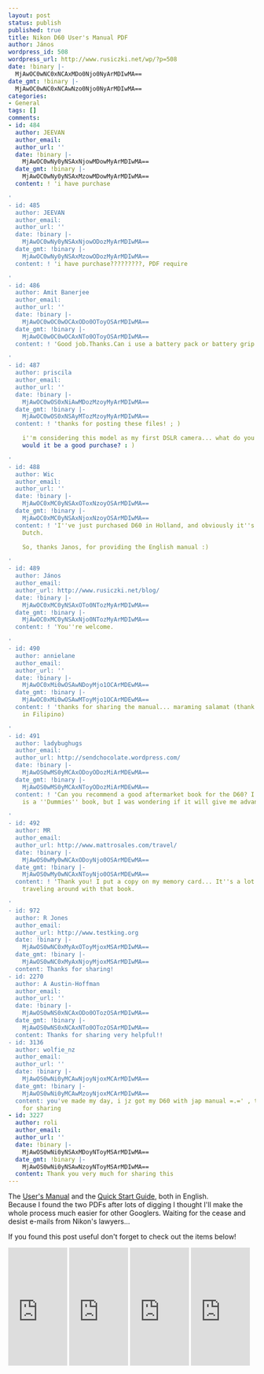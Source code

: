 ```yaml
---
layout: post
status: publish
published: true
title: Nikon D60 User's Manual PDF
author: János
wordpress_id: 508
wordpress_url: http://www.rusiczki.net/wp/?p=508
date: !binary |-
  MjAwOC0wNC0xNCAxMDo0Njo0NyArMDIwMA==
date_gmt: !binary |-
  MjAwOC0wNC0xNCAwNzo0Njo0NyArMDIwMA==
categories:
- General
tags: []
comments:
- id: 484
  author: JEEVAN
  author_email: 
  author_url: ''
  date: !binary |-
    MjAwOC0wNy0yNSAxNjowMDowMyArMDIwMA==
  date_gmt: !binary |-
    MjAwOC0wNy0yNSAxMzowMDowMyArMDIwMA==
  content: ! 'i have purchase

'
- id: 485
  author: JEEVAN
  author_email: 
  author_url: ''
  date: !binary |-
    MjAwOC0wNy0yNSAxNjowODozMyArMDIwMA==
  date_gmt: !binary |-
    MjAwOC0wNy0yNSAxMzowODozMyArMDIwMA==
  content: ! 'i have purchase?????????, PDF require

'
- id: 486
  author: Amit Banerjee
  author_email: 
  author_url: ''
  date: !binary |-
    MjAwOC0wOC0wOCAxODo0OToyOSArMDIwMA==
  date_gmt: !binary |-
    MjAwOC0wOC0wOCAxNTo0OToyOSArMDIwMA==
  content: ! 'Good job.Thanks.Can i use a battery pack or battery grip with D60?

'
- id: 487
  author: priscila
  author_email: 
  author_url: ''
  date: !binary |-
    MjAwOC0wOS0xNiAwMDozMzoyMyArMDIwMA==
  date_gmt: !binary |-
    MjAwOC0wOS0xNSAyMTozMzoyMyArMDIwMA==
  content: ! 'thanks for posting these files! ; )

    i''m considering this model as my first DSLR camera... what do you think of it?
    would it be a good purchase? : )

'
- id: 488
  author: Wic
  author_email: 
  author_url: ''
  date: !binary |-
    MjAwOC0xMC0yNSAxOToxNzoyOSArMDIwMA==
  date_gmt: !binary |-
    MjAwOC0xMC0yNSAxNjoxNzoyOSArMDIwMA==
  content: ! 'I''ve just purchased D60 in Holland, and obviously it''s written in
    Dutch.

    So, thanks Janos, for providing the English manual :)

'
- id: 489
  author: János
  author_email: 
  author_url: http://www.rusiczki.net/blog/
  date: !binary |-
    MjAwOC0xMC0yNSAxOTo0NTozMyArMDIwMA==
  date_gmt: !binary |-
    MjAwOC0xMC0yNSAxNjo0NTozMyArMDIwMA==
  content: ! 'You''re welcome.

'
- id: 490
  author: annielane
  author_email: 
  author_url: ''
  date: !binary |-
    MjAwOC0xMi0wOSAwNDoyMjo1OCArMDEwMA==
  date_gmt: !binary |-
    MjAwOC0xMi0wOSAwMToyMjo1OCArMDEwMA==
  content: ! 'thanks for sharing the manual... maraming salamat (thank you very much
    in Filipino)

'
- id: 491
  author: ladybughugs
  author_email: 
  author_url: http://sendchocolate.wordpress.com/
  date: !binary |-
    MjAwOS0wMS0yMCAxODoyODozMiArMDEwMA==
  date_gmt: !binary |-
    MjAwOS0wMS0yMCAxNToyODozMiArMDEwMA==
  content: ! 'Can you recommend a good aftermarket book for the D60? I know there
    is a ''Dummies'' book, but I was wondering if it will give me advanced techniques.

'
- id: 492
  author: MR
  author_email: 
  author_url: http://www.mattrosales.com/travel/
  date: !binary |-
    MjAwOS0wMy0wNCAxODoyNjo0OSArMDEwMA==
  date_gmt: !binary |-
    MjAwOS0wMy0wNCAxNToyNjo0OSArMDEwMA==
  content: ! 'Thank you! I put a copy on my memory card... It''s a lot better than
    traveling around with that book.

'
- id: 972
  author: R Jones
  author_email: 
  author_url: http://www.testking.org
  date: !binary |-
    MjAwOS0wNC0xMyAxOToyMjoxMSArMDIwMA==
  date_gmt: !binary |-
    MjAwOS0wNC0xMyAxNjoyMjoxMSArMDIwMA==
  content: Thanks for sharing!
- id: 2270
  author: A Austin-Hoffman
  author_email: 
  author_url: ''
  date: !binary |-
    MjAwOS0wNS0xNCAxODo0OTozOSArMDIwMA==
  date_gmt: !binary |-
    MjAwOS0wNS0xNCAxNTo0OTozOSArMDIwMA==
  content: Thanks for sharing very helpful!!
- id: 3136
  author: wolfie_nz
  author_email: 
  author_url: ''
  date: !binary |-
    MjAwOS0wNi0yMCAwNjoyNjoxMCArMDIwMA==
  date_gmt: !binary |-
    MjAwOS0wNi0yMCAwMzoyNjoxMCArMDIwMA==
  content: you've made my day, i jz got my D60 with jap manual =.=' , thanks a million
    for sharing
- id: 3227
  author: roli
  author_email: 
  author_url: ''
  date: !binary |-
    MjAwOS0wNi0yNSAxMDoyNToyMSArMDIwMA==
  date_gmt: !binary |-
    MjAwOS0wNi0yNSAwNzoyNToyMSArMDIwMA==
  content: Thank you very much for sharing this
---
```

<p>The <a href="http://www.rusiczki.net/blog/blogstuff/D60_en.pdf">User's Manual</a> and the <a href="http://www.rusiczki.net/blog/blogstuff/D60QSG_en.pdf">Quick Start Guide</a>, both in English.<br />
Because I found the two PDFs after lots of digging I thought I'll make the whole process much easier for other Googlers. Waiting for the cease and desist e-mails from Nikon's lawyers...</p>
<p>If you found this post useful don't forget to check out the items below!</p>
<p><iframe src="http://rcm-uk.amazon.co.uk/e/cm?t=kits-21&o=2&p=8&l=as1&asins=B00131Z1GS&fc1=000000&IS2=1&lt1=_blank&m=amazon&lc1=FF0000&bc1=FFFFFF&bg1=FFFFFF&f=ifr" style="width:120px;height:240px;" scrolling="no" marginwidth="0" marginheight="0" frameborder="0"></iframe> <iframe src="http://rcm-uk.amazon.co.uk/e/cm?t=kits-21&o=2&p=8&l=as1&asins=0470383127&fc1=000000&IS2=1&lt1=_blank&m=amazon&lc1=FF0000&bc1=FFFFFF&bg1=FFFFFF&f=ifr" style="width:120px;height:240px;" scrolling="no" marginwidth="0" marginheight="0" frameborder="0"></iframe> <iframe src="http://rcm-uk.amazon.co.uk/e/cm?t=kits-21&o=2&p=8&l=as1&asins=0470385383&fc1=000000&IS2=1&lt1=_blank&m=amazon&lc1=FF0000&bc1=FFFFFF&bg1=FFFFFF&f=ifr" style="width:120px;height:240px;" scrolling="no" marginwidth="0" marginheight="0" frameborder="0"></iframe> <iframe src="http://rcm-uk.amazon.co.uk/e/cm?t=kits-21&o=2&p=8&l=as1&asins=160059414X&fc1=000000&IS2=1&lt1=_blank&m=amazon&lc1=FF0000&bc1=FFFFFF&bg1=FFFFFF&f=ifr" style="width:120px;height:240px;" scrolling="no" marginwidth="0" marginheight="0" frameborder="0"></iframe></p>
